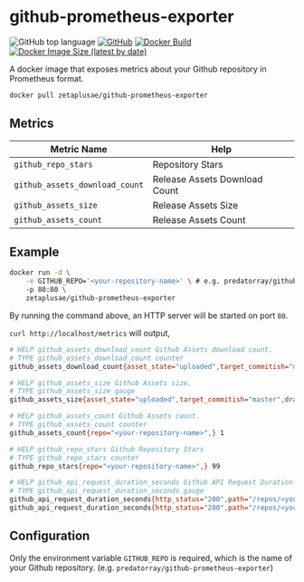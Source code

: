 # github-prometheus-exporter

![GitHub top language](https://img.shields.io/github/languages/top/predatorray/github-prometheus-exporter)
[![GitHub](https://img.shields.io/github/license/predatorray/github-prometheus-exporter)](./LICENSE)
[![Docker Build](https://img.shields.io/docker/cloud/build/zetaplusae/github-prometheus-exporter.svg)](https://hub.docker.com/repository/docker/zetaplusae/github-prometheus-exporter)
[![Docker Image Size (latest by date)](https://img.shields.io/docker/image-size/zetaplusae/github-prometheus-exporter)](https://hub.docker.com/repository/docker/zetaplusae/github-prometheus-exporter)

A docker image that exposes metrics about your Github repository in Prometheus format.

```sh
docker pull zetaplusae/github-prometheus-exporter
```

## Metrics

Metric Name | Help
--- | ---
`github_repo_stars` | Repository Stars
`github_assets_download_count` | Release Assets Download Count
`github_assets_size` | Release Assets Size
`github_assets_count` | Release Assets Count


## Example

```sh
docker run -d \
    -e GITHUB_REPO='<your-repository-name>' \ # e.g. predatorray/github-prometheus-exporter
    -p 80:80 \
    zetaplusae/github-prometheus-exporter
```

By running the command above, an HTTP server will be started on port `80`.

`curl http://localhost/metrics` will output,

```sh
# HELP github_assets_download_count Github Assets download count.
# TYPE github_assets_download_count counter
github_assets_download_count{asset_state="uploaded",target_commitish="master",draft="false",release_id="123",uploader="<author>",repo="<your-repository-name>",asset_id="456",content_type="application/x-gzip",tag_name="v1.0",release_name="v1.0",asset_name="foobar-1.0.tar.gz",prerelease="false",} 99

# HELP github_assets_size Github Assets size.
# TYPE github_assets_size gauge
github_assets_size{asset_state="uploaded",target_commitish="master",draft="false",release_id="123",uploader="<author>",repo="<your-repository-name>",asset_id="456",content_type="application/x-gzip",tag_name="v1.0",release_name="v1.0",asset_name="foobar-1.0.tar.gz",prerelease="false",} 99

# HELP github_assets_count Github Assets count.
# TYPE github_assets_count counter
github_assets_count{repo="<your-repository-name>",} 1

# HELP github_repo_stars Github Repository Stars
# TYPE github_repo_stars counter
github_repo_stars{repo="<your-repository-name>",} 99

# HELP github_api_request_duration_seconds Github API Request Duration (sec).
# TYPE github_api_request_duration_seconds gauge
github_api_request_duration_seconds{http_status="200",path="/repos/<your-repository-name>/releases",repo="<your-repository-name>",} 1
github_api_request_duration_seconds{http_status="200",path="/repos/<your-repository-name>/stargazers",repo="<your-repository-name>",} 1
```

## Configuration

Only the environment variable `GITHUB_REPO` is required, which is the name of your Github repository. (e.g. `predatorray/github-prometheus-exporter`)
